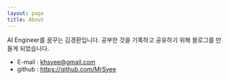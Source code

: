 ```yaml
---
layout: page
title: About
---
```


<p class="message">
  AI Engineer를 꿈꾸는 김경환입니다.  
  공부한 것을 기록하고 공유하기 위해 블로그를 만들게 되었습니다.  
</p>

- E-mail : khsyee@gmail.com  
- github : https://github.com/MrSyee
